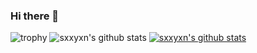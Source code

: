 ### Hi there 👋

<!--
**sxxyxn/sxxyxn** is a ✨ _special_ ✨ repository because its `README.md` (this file) appears on your GitHub profile.

Here are some ideas to get you started:

- 🔭 I’m currently working on ...
- 🌱 I’m currently learning ...
- 👯 I’m looking to collaborate on ...
- 🤔 I’m looking for help with ...
- 💬 Ask me about ...
- 📫 How to reach me: ...
- 😄 Pronouns: ...
- ⚡ Fun fact: ...
-->
![trophy](https://github-profile-trophy.vercel.app/?username=sxxyxn)
![sxxyxn's github stats](https://github-readme-stats.vercel.app/api?username=sxxyxn&show_icons=true)
[![sxxyxn's github stats](https://github-readme-stats.vercel.app/api/top-langs/?username=sxxyxn&show_icons=true&hide_border=true&title_color=004386&icon_color=004386&layout=compact)](https://github.com/sxxyxn)
